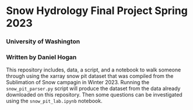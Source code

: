 # Snow Hydrology Final Project Spring 2023
### University of Washington
### Written by Daniel Hogan

This repository includes, data, a script, and a notebook to walk someone through using the xarray snow pit dataset that was compiled from the Sublimation of Snow campagin in Winter 2023. Running the `snow_pit_parser.py` script will produce the dataset from the data already downloaded on this repository. Then some questions can be investigated using the `snow_pit_lab.ipynb` notebook. 
